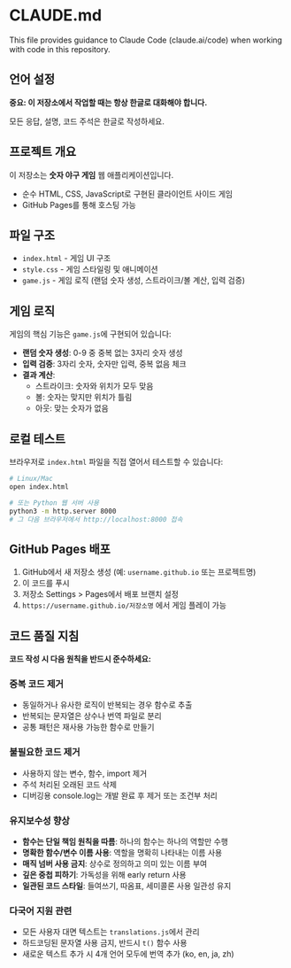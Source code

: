 # CLAUDE.md

This file provides guidance to Claude Code (claude.ai/code) when working with code in this repository.

## 언어 설정

**중요: 이 저장소에서 작업할 때는 항상 한글로 대화해야 합니다.**

모든 응답, 설명, 코드 주석은 한글로 작성하세요.

## 프로젝트 개요

이 저장소는 **숫자 야구 게임** 웹 애플리케이션입니다.
- 순수 HTML, CSS, JavaScript로 구현된 클라이언트 사이드 게임
- GitHub Pages를 통해 호스팅 가능

## 파일 구조

- `index.html` - 게임 UI 구조
- `style.css` - 게임 스타일링 및 애니메이션
- `game.js` - 게임 로직 (랜덤 숫자 생성, 스트라이크/볼 계산, 입력 검증)

## 게임 로직

게임의 핵심 기능은 `game.js`에 구현되어 있습니다:

- **랜덤 숫자 생성**: 0-9 중 중복 없는 3자리 숫자 생성
- **입력 검증**: 3자리 숫자, 숫자만 입력, 중복 없음 체크
- **결과 계산**:
  - 스트라이크: 숫자와 위치가 모두 맞음
  - 볼: 숫자는 맞지만 위치가 틀림
  - 아웃: 맞는 숫자가 없음

## 로컬 테스트

브라우저로 `index.html` 파일을 직접 열어서 테스트할 수 있습니다:
```bash
# Linux/Mac
open index.html

# 또는 Python 웹 서버 사용
python3 -m http.server 8000
# 그 다음 브라우저에서 http://localhost:8000 접속
```

## GitHub Pages 배포

1. GitHub에서 새 저장소 생성 (예: `username.github.io` 또는 프로젝트명)
2. 이 코드를 푸시
3. 저장소 Settings > Pages에서 배포 브랜치 설정
4. `https://username.github.io/저장소명` 에서 게임 플레이 가능

## 코드 품질 지침

**코드 작성 시 다음 원칙을 반드시 준수하세요:**

### 중복 코드 제거
- 동일하거나 유사한 로직이 반복되는 경우 함수로 추출
- 반복되는 문자열은 상수나 번역 파일로 분리
- 공통 패턴은 재사용 가능한 함수로 만들기

### 불필요한 코드 제거
- 사용하지 않는 변수, 함수, import 제거
- 주석 처리된 오래된 코드 삭제
- 디버깅용 console.log는 개발 완료 후 제거 또는 조건부 처리

### 유지보수성 향상
- **함수는 단일 책임 원칙을 따름**: 하나의 함수는 하나의 역할만 수행
- **명확한 함수/변수 이름 사용**: 역할을 명확히 나타내는 이름 사용
- **매직 넘버 사용 금지**: 상수로 정의하고 의미 있는 이름 부여
- **깊은 중첩 피하기**: 가독성을 위해 early return 사용
- **일관된 코드 스타일**: 들여쓰기, 따옴표, 세미콜론 사용 일관성 유지

### 다국어 지원 관련
- 모든 사용자 대면 텍스트는 `translations.js`에서 관리
- 하드코딩된 문자열 사용 금지, 반드시 `t()` 함수 사용
- 새로운 텍스트 추가 시 4개 언어 모두에 번역 추가 (ko, en, ja, zh)
